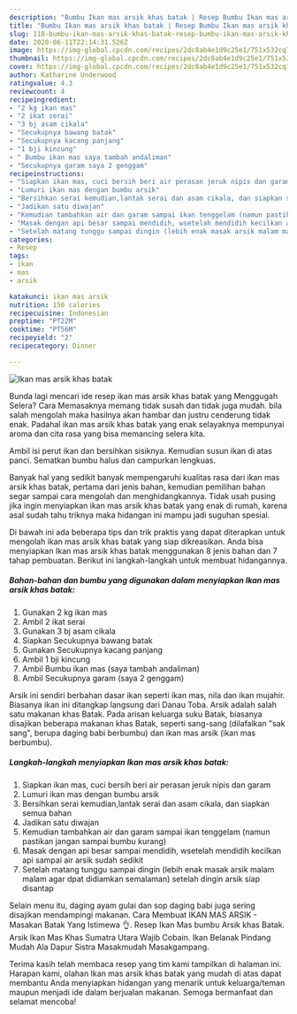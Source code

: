 ```yaml
---
description: "Bumbu Ikan mas arsik khas batak | Resep Bumbu Ikan mas arsik khas batak Yang Lezat Sekali"
title: "Bumbu Ikan mas arsik khas batak | Resep Bumbu Ikan mas arsik khas batak Yang Lezat Sekali"
slug: 118-bumbu-ikan-mas-arsik-khas-batak-resep-bumbu-ikan-mas-arsik-khas-batak-yang-lezat-sekali
date: 2020-06-11T22:14:31.526Z
image: https://img-global.cpcdn.com/recipes/2dc8ab4e1d9c25e1/751x532cq70/ikan-mas-arsik-khas-batak-foto-resep-utama.jpg
thumbnail: https://img-global.cpcdn.com/recipes/2dc8ab4e1d9c25e1/751x532cq70/ikan-mas-arsik-khas-batak-foto-resep-utama.jpg
cover: https://img-global.cpcdn.com/recipes/2dc8ab4e1d9c25e1/751x532cq70/ikan-mas-arsik-khas-batak-foto-resep-utama.jpg
author: Katharine Underwood
ratingvalue: 4.3
reviewcount: 4
recipeingredient:
- "2 kg ikan mas"
- "2 ikat serai"
- "3 bj asam cikala"
- "Secukupnya bawang batak"
- "Secukupnya kacang panjang"
- "1 bji kincung"
- " Bumbu ikan mas saya tambah andaliman"
- "Secukupnya garam saya 2 genggam"
recipeinstructions:
- "Siapkan ikan mas, cuci bersih beri air perasan jeruk nipis dan garam"
- "Lumuri ikan mas dengan bumbu arsik"
- "Bersihkan serai kemudian,lantak serai dan asam cikala, dan siapkan semua bahan"
- "Jadikan satu diwajan"
- "Kemudian tambahkan air dan garam sampai ikan tenggelam (namun pastikan jangan sampai bumbu kurang)"
- "Masak dengan api besar sampai mendidih, wsetelah mendidih kecilkan api sampai air arsik sudah sedikit"
- "Setelah matang tunggu sampai dingin (lebih enak masak arsik malam malam agar dpat didiamkan semalaman) setelah dingin arsik siap disantap"
categories:
- Resep
tags:
- ikan
- mas
- arsik

katakunci: ikan mas arsik 
nutrition: 150 calories
recipecuisine: Indonesian
preptime: "PT22M"
cooktime: "PT56M"
recipeyield: "2"
recipecategory: Dinner

---
```



![Ikan mas arsik khas batak](https://img-global.cpcdn.com/recipes/2dc8ab4e1d9c25e1/751x532cq70/ikan-mas-arsik-khas-batak-foto-resep-utama.jpg)

Bunda lagi mencari ide resep ikan mas arsik khas batak yang Menggugah Selera? Cara Memasaknya memang tidak susah dan tidak juga mudah. bila salah mengolah maka hasilnya akan hambar dan justru cenderung tidak enak. Padahal ikan mas arsik khas batak yang enak selayaknya mempunyai aroma dan cita rasa yang bisa memancing selera kita.

Ambil isi perut ikan dan bersihkan sisiknya. Kemudian susun ikan di atas panci. Sematkan bumbu halus dan campurkan lengkuas.

Banyak hal yang sedikit banyak mempengaruhi kualitas rasa dari ikan mas arsik khas batak, pertama dari jenis bahan, kemudian pemilihan bahan segar sampai cara mengolah dan menghidangkannya. Tidak usah pusing jika ingin menyiapkan ikan mas arsik khas batak yang enak di rumah, karena asal sudah tahu triknya maka hidangan ini mampu jadi suguhan spesial.


Di bawah ini ada beberapa tips dan trik praktis yang dapat diterapkan untuk mengolah ikan mas arsik khas batak yang siap dikreasikan. Anda bisa menyiapkan Ikan mas arsik khas batak menggunakan 8 jenis bahan dan 7 tahap pembuatan. Berikut ini langkah-langkah untuk membuat hidangannya.

<!--inarticleads1-->

##### Bahan-bahan dan bumbu yang digunakan dalam menyiapkan Ikan mas arsik khas batak:

1. Gunakan 2 kg ikan mas
1. Ambil 2 ikat serai
1. Gunakan 3 bj asam cikala
1. Siapkan Secukupnya bawang batak
1. Gunakan Secukupnya kacang panjang
1. Ambil 1 bji kincung
1. Ambil  Bumbu ikan mas (saya tambah andaliman)
1. Ambil Secukupnya garam (saya 2 genggam)


Arsik ini sendiri berbahan dasar ikan seperti ikan mas, nila dan ikan mujahir. Biasanya ikan ini ditangkap langsung dari Danau Toba. Arsik adalah salah satu makanan khas Batak. Pada arisan keluarga suku Batak, biasanya disajikan beberapa makanan khas Batak, seperti sang-sang (dilafalkan &#34;sak sang&#34;, berupa daging babi berbumbu) dan ikan mas arsik (ikan mas berbumbu). 

<!--inarticleads2-->

##### Langkah-langkah menyiapkan Ikan mas arsik khas batak:

1. Siapkan ikan mas, cuci bersih beri air perasan jeruk nipis dan garam
1. Lumuri ikan mas dengan bumbu arsik
1. Bersihkan serai kemudian,lantak serai dan asam cikala, dan siapkan semua bahan
1. Jadikan satu diwajan
1. Kemudian tambahkan air dan garam sampai ikan tenggelam (namun pastikan jangan sampai bumbu kurang)
1. Masak dengan api besar sampai mendidih, wsetelah mendidih kecilkan api sampai air arsik sudah sedikit
1. Setelah matang tunggu sampai dingin (lebih enak masak arsik malam malam agar dpat didiamkan semalaman) setelah dingin arsik siap disantap


Selain menu itu, daging ayam gulai dan sop daging babi juga sering disajikan mendampingi makanan. Cara Membuat IKAN MAS ARSIK - Masakan Batak Yang Istimewa 👌. Resep Ikan Mas bumbu Arsik khas Batak. Arsik Ikan Mas Khas Sumatra Utara Wajib Cobain. Ikan Belanak Pindang Mudah Ala Dapur Sistra Masakmudah Masakgampang. 

Terima kasih telah membaca resep yang tim kami tampilkan di halaman ini. Harapan kami, olahan Ikan mas arsik khas batak yang mudah di atas dapat membantu Anda menyiapkan hidangan yang menarik untuk keluarga/teman maupun menjadi ide dalam berjualan makanan. Semoga bermanfaat dan selamat mencoba!
